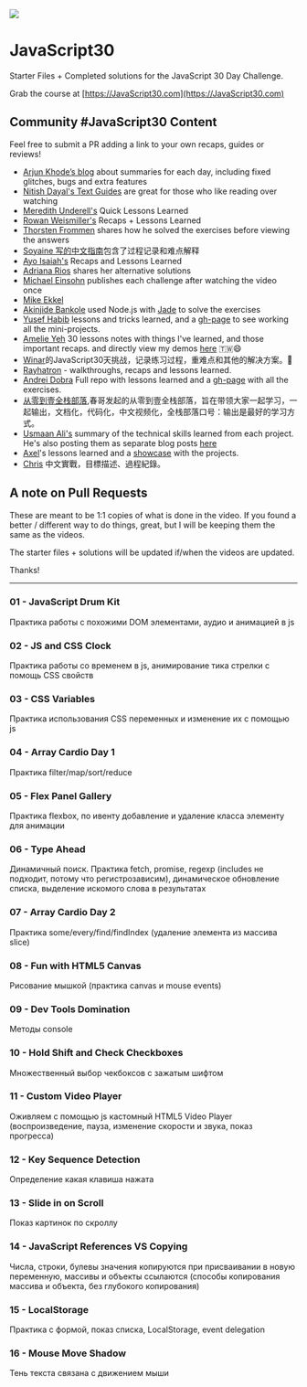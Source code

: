 ![](https://javascript30.com/images/JS3-social-share.png)

# JavaScript30

Starter Files + Completed solutions for the JavaScript 30 Day Challenge.

Grab the course at [https://JavaScript30.com](https://JavaScript30.com)

## Community #JavaScript30 Content

Feel free to submit a PR adding a link to your own recaps, guides or reviews!

* [Arjun Khode’s blog](http://thesagittariusme.blogspot.com/search/label/JS30) about summaries for each day, including fixed glitches, bugs and extra features
* [Nitish Dayal's Text Guides](https://github.com/nitishdayal/JavaScript30) are great for those who like reading over watching
* [Meredith Underell's](http://meredithunderell.com/tag/javascript30/) Quick Lessons Learned
* [Rowan Weismiller's](http://rowanweismiller.com/blog/javascript-30/) Recaps + Lessons Learned
* [Thorsten Frommen](https://tfrommen.de/tag/javascript-30/) shares how he solved the exercises before viewing the answers
* [Soyaine 写的中文指南](https://github.com/soyaine/JavaScript30)包含了过程记录和难点解释
* [Ayo Isaiah's](https://freshman.tech/archive/#javascript30) Recaps and Lessons Learned
* [Adriana Rios](https://stpcollabr8nlstn.github.io/JavaScript30/) shares her alternative solutions
* [Michael Einsohn](http://30daysofjs.michaeleinsohn.com) publishes each challenge after watching the video once
* [Mike Ekkel](https://medium.com/@mike_ekkel/javascript-30-a-30-day-vanilla-js-challenge-6a733fc9f62c#.9frjtaje9)
* [Akinjide Bankole](https://github.com/akinjide/JS30days) used Node.js with [Jade](http://jadelang.net) to solve the exercises
* [Yusef Habib](https://github.com/yhabib/JavaScript30) lessons and tricks learned, and a [gh-page](https://yhabib.github.io/JavaScript30/) to see working all the mini-projects.
* [Amelie Yeh](https://github.com/amelieyeh/JS30) 30 lessons notes with things I've learned, and those important recaps. and directly view my demos [here](https://amelieyeh.github.io/JS30/) 🇹🇼😄
* [Winar](https://github.com/winar-jin/JavaScript30-Challenge)的JavaScript30天挑战，记录练习过程，重难点和其他的解决方案。🎨
* [Rayhatron](https://rayhatron.github.io/blog/) - walkthroughs, recaps and lessons learned.
* [Andrei Dobra](https://github.com/andreidbr/JS30) Full repo with lessons learned and a [gh-page](https://andreidbr.github.io/JS30/) with all the exercises.
* [从零到壹全栈部落](https://github.com/liyuechun/JavaScript30-liyuechun),春哥发起的从零到壹全栈部落，旨在带领大家一起学习，一起输出，文档化，代码化，中文视频化，全栈部落口号：输出是最好的学习方式。
* [Usmaan Ali's](https://github.com/usyyy/javascript/blob/master/JavaScript30/analysis.md) summary of the technical skills learned from each project. He's also posting them as separate blog posts [here](https://medium.com/@usyyy)
* [Axel](https://github.com/afuh/js30)'s lessons learned and a [showcase](https://afuh.github.io/js30/) with the projects. 
* [Chris](https://github.com/dwatow/JavaScript30) 中文實戰，目標描述、過程紀錄。

## A note on Pull Requests

These are meant to be 1:1 copies of what is done in the video. If you found a better / different way to do things, great, but I will be keeping them the same as the videos.

The starter files + solutions will be updated if/when the videos are updated.

Thanks!

---

### 01 - JavaScript Drum Kit

Практика работы с похожими DOM элементами, аудио и анимацией в js

### 02 - JS and CSS Clock

Практика работы со временем в js, анимирование тика стрелки с помощь CSS свойств

### 03 - CSS Variables

Практика использования CSS переменных и изменение их с помощью js

### 04 - Array Cardio Day 1

Практика filter/map/sort/reduce

### 05 - Flex Panel Gallery

Практика flexbox, по ивенту добавление и удаление класса элементу для анимации 

### 06 - Type Ahead

Динамичный поиск.  Практика fetch, promise, regexp (includes не подходит, потому что регистрозависим), динамическое обновление списка, выделение искомого слова в результатах

### 07 - Array Cardio Day 2

Практика some/every/find/findIndex (удаление элемента из массива slice)

### 08 - Fun with HTML5 Canvas

Рисование мышкой (практика canvas и mouse events)

### 09 - Dev Tools Domination

Методы console

### 10 - Hold Shift and Check Checkboxes

Множественный выбор чекбоксов с зажатым шифтом

### 11 - Custom Video Player

Оживляем с помощью js кастомный HTML5 Video Player (воспроизведение, пауза, изменение скорости и звука, показ прогресса)

### 12 - Key Sequence Detection

Определение какая клавиша нажата

### 13 - Slide in on Scroll

Показ картинок по скроллу

### 14 - JavaScript References VS Copying

Числа, строки, булевы значения копируются при присваивании в новую переменную, массивы и объекты ссылаются (способы копирования массива и объекта, без глубокого копирования)

### 15 - LocalStorage

Практика с формой, показ списка, LocalStorage, event delegation

### 16 - Mouse Move Shadow

Тень текста связана с движением мыши
